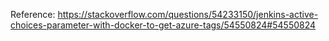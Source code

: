 Reference: https://stackoverflow.com/questions/54233150/jenkins-active-choices-parameter-with-docker-to-get-azure-tags/54550824#54550824
